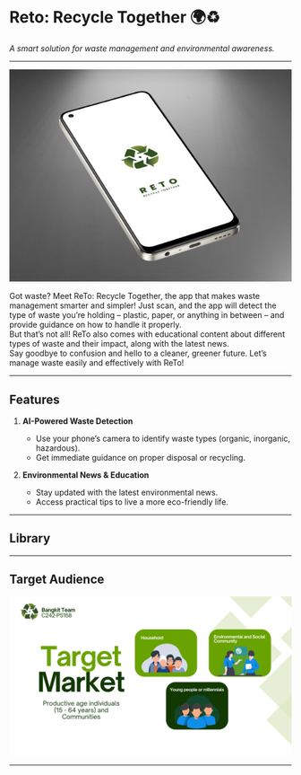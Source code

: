 # Reto: Recycle Together 🌍♻️
*A smart solution for waste management and environmental awareness.*

---
![image alt](https://github.com/sultanazizul/capstone-reto-md/blob/main/preview.png?raw=true)

Got waste? Meet ReTo: Recycle Together, the app that makes waste management smarter and simpler! Just scan, and the app will detect the type of waste you’re holding – plastic, paper, or anything in between – and provide guidance on how to handle it properly.   
But that’s not all! ReTo also comes with educational content about different types of waste and their impact, along with the latest news.  
Say goodbye to confusion and hello to a cleaner, greener future. Let’s manage waste easily and effectively with ReTo!

---
## Features  
1. **AI-Powered Waste Detection**  
   - Use your phone’s camera to identify waste types (organic, inorganic, hazardous).  
   - Get immediate guidance on proper disposal or recycling.  

2. **Environmental News & Education**  
   - Stay updated with the latest environmental news.  
   - Access practical tips to live a more eco-friendly life.

---
## Library

---
## Target Audience
![image alt](https://github.com/sultanazizul/capstone-reto-md/blob/a73d42e4e1c45fd74e3fd80b8bef82d29bb63f65/audience.png)

---
